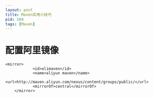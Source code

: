 ```yaml
---
layout: post
title: Maven实用小技巧
pid: 104
tags: [Maven]
---
```

# 配置阿里镜像

	<mirror>
                <id>alimaven</id>
                <name>aliyun maven</name>
                <url>http://maven.aliyun.com/nexus/content/groups/public/</url>
                <mirrorOf>central</mirrorOf>
        </mirror>
	
# 
